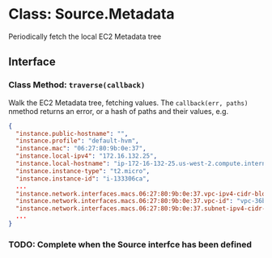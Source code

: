 Class: Source.Metadata
======================

Periodically fetch the local EC2 Metadata tree

## Interface

### Class Method: `traverse(callback)`

Walk the EC2 Metadata tree, fetching values. The `callback(err, paths)` nmethod returns an error, or a hash of paths and their values, e.g.

```json
{
  "instance.public-hostname": "",
  "instance.profile": "default-hvm",
  "instance.mac": "06:27:80:9b:0e:37",
  "instance.local-ipv4": "172.16.132.25",
  "instance.local-hostname": "ip-172-16-132-25.us-west-2.compute.internal",
  "instance.instance-type": "t2.micro",
  "instance.instance-id": "i-133306ca",
  ...
  "instance.network.interfaces.macs.06:27:80:9b:0e:37.vpc-ipv4-cidr-block": "172.16.132.0/24",
  "instance.network.interfaces.macs.06:27:80:9b:0e:37.vpc-id": "vpc-36b1b053",
  "instance.network.interfaces.macs.06:27:80:9b:0e:37.subnet-ipv4-cidr-block": "172.16.132.16/28",
  ...
}
```

### TODO: Complete when the Source interfce has been defined
